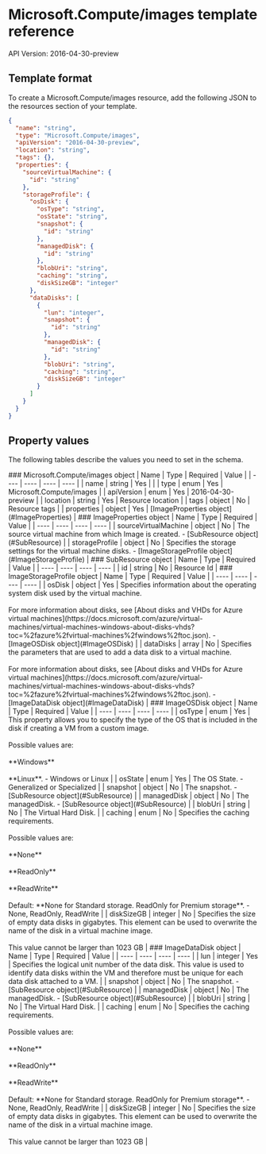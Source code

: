 # Microsoft.Compute/images template reference
API Version: 2016-04-30-preview
## Template format

To create a Microsoft.Compute/images resource, add the following JSON to the resources section of your template.

```json
{
  "name": "string",
  "type": "Microsoft.Compute/images",
  "apiVersion": "2016-04-30-preview",
  "location": "string",
  "tags": {},
  "properties": {
    "sourceVirtualMachine": {
      "id": "string"
    },
    "storageProfile": {
      "osDisk": {
        "osType": "string",
        "osState": "string",
        "snapshot": {
          "id": "string"
        },
        "managedDisk": {
          "id": "string"
        },
        "blobUri": "string",
        "caching": "string",
        "diskSizeGB": "integer"
      },
      "dataDisks": [
        {
          "lun": "integer",
          "snapshot": {
            "id": "string"
          },
          "managedDisk": {
            "id": "string"
          },
          "blobUri": "string",
          "caching": "string",
          "diskSizeGB": "integer"
        }
      ]
    }
  }
}
```
## Property values

The following tables describe the values you need to set in the schema.

<a id="Microsoft.Compute/images" />
### Microsoft.Compute/images object
|  Name | Type | Required | Value |
|  ---- | ---- | ---- | ---- |
|  name | string | Yes |  |
|  type | enum | Yes | Microsoft.Compute/images |
|  apiVersion | enum | Yes | 2016-04-30-preview |
|  location | string | Yes | Resource location |
|  tags | object | No | Resource tags |
|  properties | object | Yes | [ImageProperties object](#ImageProperties) |


<a id="ImageProperties" />
### ImageProperties object
|  Name | Type | Required | Value |
|  ---- | ---- | ---- | ---- |
|  sourceVirtualMachine | object | No | The source virtual machine from which Image is created. - [SubResource object](#SubResource) |
|  storageProfile | object | No | Specifies the storage settings for the virtual machine disks. - [ImageStorageProfile object](#ImageStorageProfile) |


<a id="SubResource" />
### SubResource object
|  Name | Type | Required | Value |
|  ---- | ---- | ---- | ---- |
|  id | string | No | Resource Id |


<a id="ImageStorageProfile" />
### ImageStorageProfile object
|  Name | Type | Required | Value |
|  ---- | ---- | ---- | ---- |
|  osDisk | object | Yes | Specifies information about the operating system disk used by the virtual machine. <br><br> For more information about disks, see [About disks and VHDs for Azure virtual machines](https://docs.microsoft.com/azure/virtual-machines/virtual-machines-windows-about-disks-vhds?toc=%2fazure%2fvirtual-machines%2fwindows%2ftoc.json). - [ImageOSDisk object](#ImageOSDisk) |
|  dataDisks | array | No | Specifies the parameters that are used to add a data disk to a virtual machine. <br><br> For more information about disks, see [About disks and VHDs for Azure virtual machines](https://docs.microsoft.com/azure/virtual-machines/virtual-machines-windows-about-disks-vhds?toc=%2fazure%2fvirtual-machines%2fwindows%2ftoc.json). - [ImageDataDisk object](#ImageDataDisk) |


<a id="ImageOSDisk" />
### ImageOSDisk object
|  Name | Type | Required | Value |
|  ---- | ---- | ---- | ---- |
|  osType | enum | Yes | This property allows you to specify the type of the OS that is included in the disk if creating a VM from a custom image. <br><br> Possible values are: <br><br> **Windows** <br><br> **Linux**. - Windows or Linux |
|  osState | enum | Yes | The OS State. - Generalized or Specialized |
|  snapshot | object | No | The snapshot. - [SubResource object](#SubResource) |
|  managedDisk | object | No | The managedDisk. - [SubResource object](#SubResource) |
|  blobUri | string | No | The Virtual Hard Disk. |
|  caching | enum | No | Specifies the caching requirements. <br><br> Possible values are: <br><br> **None** <br><br> **ReadOnly** <br><br> **ReadWrite** <br><br> Default: **None for Standard storage. ReadOnly for Premium storage**. - None, ReadOnly, ReadWrite |
|  diskSizeGB | integer | No | Specifies the size of empty data disks in gigabytes. This element can be used to overwrite the name of the disk in a virtual machine image. <br><br> This value cannot be larger than 1023 GB |


<a id="ImageDataDisk" />
### ImageDataDisk object
|  Name | Type | Required | Value |
|  ---- | ---- | ---- | ---- |
|  lun | integer | Yes | Specifies the logical unit number of the data disk. This value is used to identify data disks within the VM and therefore must be unique for each data disk attached to a VM. |
|  snapshot | object | No | The snapshot. - [SubResource object](#SubResource) |
|  managedDisk | object | No | The managedDisk. - [SubResource object](#SubResource) |
|  blobUri | string | No | The Virtual Hard Disk. |
|  caching | enum | No | Specifies the caching requirements. <br><br> Possible values are: <br><br> **None** <br><br> **ReadOnly** <br><br> **ReadWrite** <br><br> Default: **None for Standard storage. ReadOnly for Premium storage**. - None, ReadOnly, ReadWrite |
|  diskSizeGB | integer | No | Specifies the size of empty data disks in gigabytes. This element can be used to overwrite the name of the disk in a virtual machine image. <br><br> This value cannot be larger than 1023 GB |

